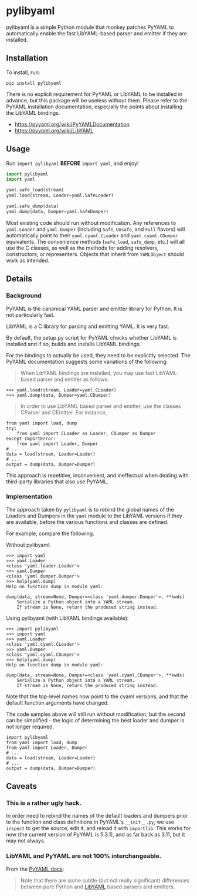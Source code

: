 # pylibyaml

pylibyaml is a simple Python module that monkey patches PyYAML to
automatically enable the fast LibYAML-based parser and emitter if they
are installed.

## Installation

To install, run:

    pip install pylibyaml

There is no explicit requirement for PyYAML or LibYAML to be installed
in advance, but this package will be useless without them. Please refer
to the PyYAML installation documentation, especially the points about
installing the LibYAML bindings.

- https://pyyaml.org/wiki/PyYAMLDocumentation
- https://pyyaml.org/wiki/LibYAML

## Usage

Run `import pylibyaml` **BEFORE** `import yaml`, and enjoy!

```python
import pylibyaml
import yaml

yaml.safe_load(stream)
yaml.load(stream, Loader=yaml.SafeLoader)

yaml.safe_dump(data)
yaml.dump(data, Dumper=yaml.SafeDumper)
```

Most existing code should run without modification. Any references to
`yaml.Loader` and `yaml.Dumper` (including `Safe`, `Unsafe`, and `Full`
flavors) will automatically point to their `yaml.cyaml.CLoader` and
`yaml.cyaml.CDumper` equivalents. The convenience methods (`safe_load`,
`safe_dump`, etc.) will all use the C classes, as well as the methods
for adding resolvers, constructors, or representers. Objects that
inherit from `YAMLObject` should work as intended.

## Details

### Background

PyYAML is the canonical YAML parser and emitter library for Python. It
is not particularly fast.

LibYAML is a C library for parsing and emitting YAML. It is very fast.

By default, the setup.py script for PyYAML checks whether LibYAML is
installed and if so, builds and installs LibYAML bindings.

For the bindings to actually be used, they need to be explicitly
selected. The PyYAML documentation suggests some variations of the
following:

> When LibYAML bindings are installed, you may use fast LibYAML-based
parser and emitter as follows:

    >>> yaml.load(stream, Loader=yaml.CLoader)
    >>> yaml.dump(data, Dumper=yaml.CDumper)

> In order to use LibYAML based parser and emitter, use the classes
> CParser and CEmitter. For instance,

    from yaml import load, dump
    try:
        from yaml import CLoader as Loader, CDumper as Dumper
    except ImportError:
        from yaml import Loader, Dumper
    # ...
    data = load(stream, Loader=Loader)
    # ...
    output = dump(data, Dumper=Dumper)    

This approach is repetitive, inconvenient, and ineffectual when dealing
with third-party libraries that also use PyYAML.

### Implementation

The approach taken by `pylibyaml` is to rebind the global names of the
Loaders and Dumpers in the `yaml` module to the LibYAML versions if they
are available, before the various functions and classes are defined.

For example, compare the following.

Without pylibyaml:

    >>> import yaml
    >>> yaml.Loader
    <class 'yaml.loader.Loader'>
    >>> yaml.Dumper
    <class 'yaml.dumper.Dumper'>
    >>> help(yaml.dump)
    Help on function dump in module yaml:

    dump(data, stream=None, Dumper=<class 'yaml.dumper.Dumper'>, **kwds)
        Serialize a Python object into a YAML stream.
        If stream is None, return the produced string instead.

Using pylibyaml (with LibYAML bindings available):

    >>> import pylibyaml
    >>> import yaml
    >>> yaml.Loader
    <class 'yaml.cyaml.CLoader'>
    >>> yaml.Dumper
    <class 'yaml.cyaml.CDumper'>
    >>> help(yaml.dump)
    Help on function dump in module yaml:

    dump(data, stream=None, Dumper=<class 'yaml.cyaml.CDumper'>, **kwds)
        Serialize a Python object into a YAML stream.
        If stream is None, return the produced string instead.

Note that the top-level names now point to the cyaml versions, and that
the default function arguments have changed.

The code samples above will still run without modification, but the second
can be simplified - the logic of determining the best loader and dumper is
not longer required.

    import pylibyaml
    from yaml import load, dump
    from yaml import Loader, Dumper
    # ...
    data = load(stream, Loader=Loader)
    # ...
    output = dump(data, Dumper=Dumper)

## Caveats

### This is a rather ugly hack.

In order need to rebind the names of the default loaders and dumpers
prior to the function and class definitions in PyYAML's `__init__.py`,
we use `inspect` to get the source, edit it, and reload it with
`importlib`. This works for now (the current version of PyYAML is
5.3.1), and as far back as 3.11, but it may not always.

### LibYAML and PyYAML are not 100% interchangeable.

From the [PyYAML docs](https://pyyaml.org/wiki/PyYAMLDocumentation):

> Note that there are some subtle (but not really significant)
> differences between pure Python and
> [LibYAML](https://pyyaml.org/wiki/LibYAML) based parsers and emitters.

